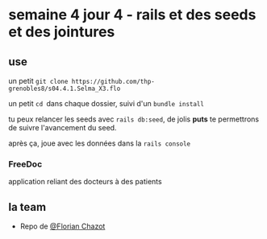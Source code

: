# semaine 4 jour 4 - rails et des seeds et des jointures

## use



un petit `git clone https://github.com/thp-grenobles8/s04.4.1.Selma_X3.flo`

un petit `cd `dans chaque dossier, suivi d'un `bundle install`

tu peux relancer les seeds avec `rails db:seed`, de jolis **puts**
te permettrons de suivre l'avancement du seed.

après ça, joue avec les données dans la `rails console`

### FreeDoc

application reliant des docteurs à des patients

## la team

- Repo de <a href="https://thehackingproject.slack.com/messages/UHFNBN79D/">@Florian Chazot</a>

